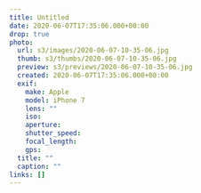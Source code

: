 ```yaml
---
title: Untitled
date: 2020-06-07T17:35:06.000+00:00
drop: true
photo:
  url: s3/images/2020-06-07-10-35-06.jpg
  thumb: s3/thumbs/2020-06-07-10-35-06.jpg
  preview: s3/previews/2020-06-07-10-35-06.jpg
  created: 2020-06-07T17:35:06.000+00:00
  exif:
    make: Apple
    model: iPhone 7
    lens: ""
    iso:
    aperture:
    shutter_speed:
    focal_length:
    gps:
  title: ""
  caption: ""
links: []
---
```

